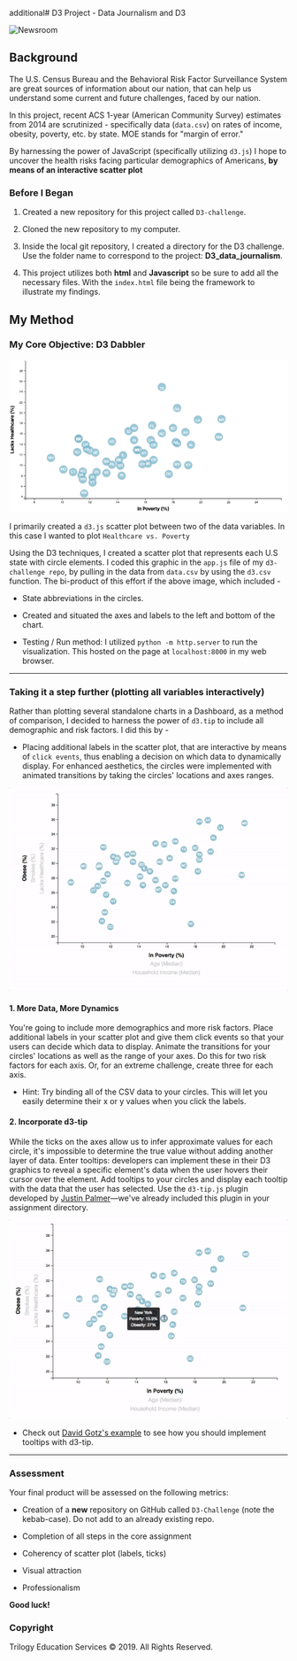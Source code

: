 additional# D3 Project - Data Journalism and D3

![Newsroom](https://media.giphy.com/media/v2xIous7mnEYg/giphy.gif)

## Background

The U.S. Census Bureau and the Behavioral Risk Factor Surveillance System are great sources of information about our nation, that can help us understand some current and future challenges, faced by our nation.

In this project, recent ACS 1-year (American Community Survey) estimates from 2014 are scrutinized - specifically data (`data.csv`) on rates of income, obesity, poverty, etc. by state. MOE stands for "margin of error."

By harnessing the power of JavaScript (specifically utilizing `d3.js`) I hope to uncover the health risks facing particular demographics of Americans, <b>by means of an interactive scatter plot</b>

### Before I Began

1. Created a new repository for this project called `D3-challenge`.

2. Cloned the new repository to my computer.

3. Inside the local git repository, I created a directory for the D3 challenge. Use the folder name to correspond to the project: **D3_data_journalism**.

4. This project utilizes both **html** and **Javascript** so be sure to add all the necessary files. With the `index.html` file being the framework to illustrate my findings.


## My Method

### My Core Objective: D3 Dabbler

![core-chart](Images/completed_core_chart.png)

I primarily created a `d3.js` scatter plot between two of the data variables. In this case I wanted to plot `Healthcare vs. Poverty`

Using the D3 techniques, I created a scatter plot that represents each U.S state with circle elements. I coded this graphic in the `app.js` file of my `d3-challenge repo`, by pulling in the data from `data.csv` by using the `d3.csv` function. The bi-product of this effort if the above image, which included -

* State abbreviations in the circles.

* Created and situated the axes and labels to the left and bottom of the chart.

* Testing / Run method: I utilized `python -m http.server` to run the visualization. This hosted on the page at `localhost:8000` in my web browser.

- - -

### Taking it a step further (plotting all variables interactively)

Rather than plotting several standalone charts in a Dashboard, as a method of comparison, I decided to harness the power of `d3.tip` to include all demographic and risk factors. I did this by -

* Placing additional labels in the scatter plot, that are interactive by means of `click events`, thus enabling a decision on which data to dynamically display. For enhanced aesthetics, the circles were implemented with animated transitions by taking the circles' locations and axes ranges.

![7-animated-scatter](Images/7-animated-scatter.gif)

#### 1. More Data, More Dynamics

You're going to include more demographics and more risk factors. Place additional labels in your scatter plot and give them click events so that your users can decide which data to display. Animate the transitions for your circles' locations as well as the range of your axes. Do this for two risk factors for each axis. Or, for an extreme challenge, create three for each axis.

* Hint: Try binding all of the CSV data to your circles. This will let you easily determine their x or y values when you click the labels.

#### 2. Incorporate d3-tip

While the ticks on the axes allow us to infer approximate values for each circle, it's impossible to determine the true value without adding another layer of data. Enter tooltips: developers can implement these in their D3 graphics to reveal a specific element's data when the user hovers their cursor over the element. Add tooltips to your circles and display each tooltip with the data that the user has selected. Use the `d3-tip.js` plugin developed by [Justin Palmer](https://github.com/Caged)—we've already included this plugin in your assignment directory.

![8-tooltip](Images/8-tooltip.gif)

* Check out [David Gotz's example](https://bl.ocks.org/davegotz/bd54b56723c154d25eedde6504d30ad7) to see how you should implement tooltips with d3-tip.

- - -

### Assessment

Your final product will be assessed on the following metrics:

* Creation of a **new** repository on GitHub called `D3-Challenge` (note the kebab-case). Do not add to an already existing repo.

* Completion of all steps in the core assignment

* Coherency of scatter plot (labels, ticks)

* Visual attraction

* Professionalism

**Good luck!**

### Copyright

Trilogy Education Services © 2019. All Rights Reserved.
